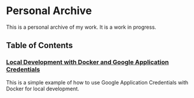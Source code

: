 # Personal Archive

This is a personal archive of my work. It is a work in progress.

## Table of Contents

### [Local Development with Docker and Google Application Credentials](./docker-google-application-credential)

This is a simple example of how to use Google Application Credentials with Docker for local development.